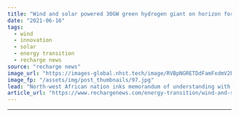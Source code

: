 ```yaml
---
title: "Wind and solar powered 30GW green hydrogen giant on horizon for Mauritania"
date: "2021-06-16"
tags: 
  - wind
  - innovation
  - solar
  - energy transition
  - recharge news
source: "recharge news"
image_url: "https://images-global.nhst.tech/image/RVBpNGRETDdFamFxdmV2bTYxbXpVRmZGcjlPaVJOK09SeERFMDRTQ3N0TT0=/nhst/binary/d7c62a8c9f6d5a07fc758310400be3bb"
image_fp: "/assets/img/post_thumbnails/97.jpg"
lead: "North-west African nation inks memorandum of understanding with CWP Global to build power-to-X megadevelopment in desert"
article_url: "https://www.rechargenews.com/energy-transition/wind-and-solar-powered-30gw-green-hydrogen-giant-on-horizon-for-mauritania/2-1-1026135"
---
```


---
